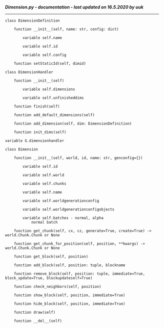 ***Dimension.py - documentation - last updated on 16.5.2020 by uuk***
___

    class DimensionDefinition

        function __init__(self, name: str, config: dict)

            variable self.name

            variable self.id

            variable self.config

        function setStaticId(self, dimid)

    class DimensionHandler

        function __init__(self)

            variable self.dimensions

            variable self.unfinisheddims

        function finish(self)

        function add_default_dimensions(self)

        function add_dimension(self, dim: DimensionDefinition)

        function init_dims(self)

    variable G.dimensionhandler

    class Dimension

        function __init__(self, world, id, name: str, genconfig={})

            variable self.id

            variable self.world

            variable self.chunks

            variable self.name

            variable self.worldgenerationconfig

            variable self.worldgenerationconfigobjects

            variable self.batches - normal, alpha
                normal batch

        function get_chunk(self, cx, cz, generate=True, create=True) -> world.Chunk.Chunk or None

        function get_chunk_for_position(self, position, **kwargs) -> world.Chunk.Chunk or None

        function get_block(self, position)

        function add_block(self, position: tuple, blockname

        function remove_block(self, position: tuple, immediate=True, block_update=True, blockupdateself=True)

        function check_neighbors(self, position)

        function show_block(self, position, immediate=True)

        function hide_block(self, position, immediate=True)

        function draw(self)

        function __del__(self)